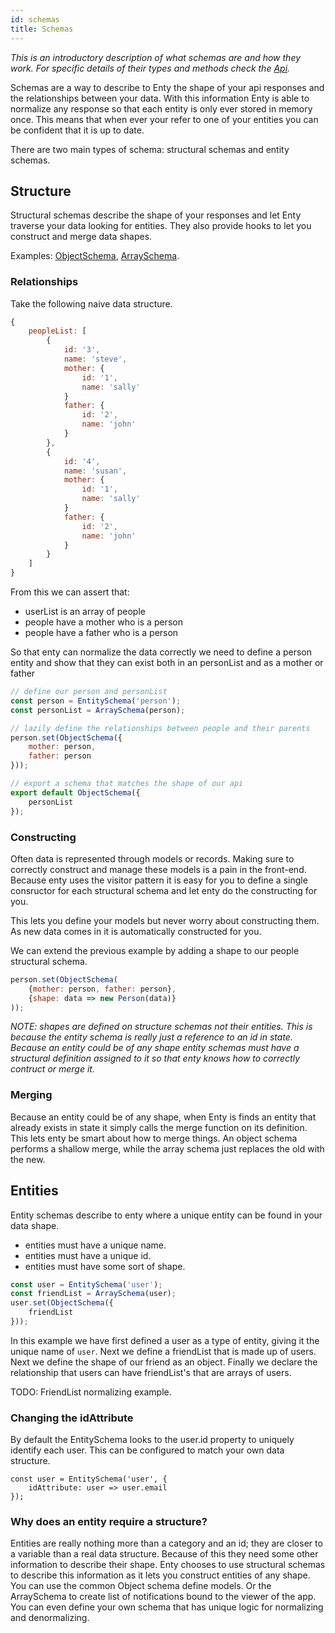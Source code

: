 ```yaml
---
id: schemas
title: Schemas
---
```


_This is an introductory description of what schemas are and how they work. For specific details of
their types and methods check the [Api](/docs/schemas/entity-schema)._

Schemas are a way to describe to Enty the shape of your api responses and the 
relationships between your data. With this information Enty is able to normalize any response so that
each entity is only ever stored in memory once. This means that when ever your refer to one of your 
entities you can be confident that it is up to date. 

There are two main types of schema: structural schemas and entity schemas.

## Structure
Structural schemas describe the shape of your responses and let Enty traverse your data looking for entities.
They also provide hooks to let you construct and merge data shapes.

Examples: [ObjectSchema], [ArraySchema].

### Relationships
Take the following naive data structure. 


```js
{
    peopleList: [
        {
            id: '3', 
            name: 'steve',
            mother: {
                id: '1',
                name: 'sally'
            }
            father: {
                id: '2',
                name: 'john'
            }
        },
        {
            id: '4', 
            name: 'susan',
            mother: {
                id: '1',
                name: 'sally'
            }
            father: {
                id: '2',
                name: 'john'
            }
        }
    ]
}

```

From this we can assert that:

* userList is an array of people
* people have a mother who is a person
* people have a father who is a person

So that enty can normalize the data correctly we need to define a person entity and show that they 
can exist both in an personList and as a mother or father

```js
// define our person and personList
const person = EntitySchema('person');
const personList = ArraySchema(person);

// lazily define the relationships between people and their parents
person.set(ObjectSchema({
    mother: person,
    father: person
}));

// export a schema that matches the shape of our api
export default ObjectSchema({
    personList
});
```

### Constructing
Often data is represented through models or records. Making sure to correctly construct and manage 
these models is a pain in the front-end. Because enty uses the visitor pattern it is easy for
you to define a single consructor for each structural schema and let enty do the constructing for you. 

This lets you define your models but never worry about constructing them. As new data comes in it 
is automatically constructed for you.

We can extend the previous example by adding a shape to our people structural schema.

```js
person.set(ObjectSchema(
    {mother: person, father: person},
    {shape: data => new Person(data)}
));

```

_NOTE: shapes are defined on structure schemas not their entities. This is because the entity 
schema is really just a reference to an id in state. Because an entity could be of any
shape entity schemas must have a structural definition assigned to it so that enty knows how to
correctly contruct or merge it._


### Merging
Because an entity could be of any shape, when Enty is finds an entity that already exists in state 
it simply calls the merge function on its definition. This lets enty be smart about how to merge things.
An object schema performs a shallow merge, while the array schema just replaces the old with the new.


## Entities
Entity schemas describe to enty where a unique entity can be found in your data shape.

* entities must have a unique name.
* entities must have a unique id.
* entities must have some sort of shape.

```js
const user = EntitySchema('user');
const friendList = ArraySchema(user);
user.set(ObjectSchema({
    friendList
}));
```
In this example we have first defined a user as a type of entity, giving it the unique name of `user`.
Next we define a friendList that is made up of users.
Next we define the shape of our friend as an object. 
Finally we declare the relationship that users can have friendList's that are arrays of users.

TODO: FriendList normalizing example.

### Changing the idAttribute
By default the EntitySchema looks to the user.id property to uniquely identify each user.
This can be configured to match your own data structure.

```
const user = EntitySchema('user', {
    idAttribute: user => user.email
});
```

### Why does an entity require a structure?
Entities are really nothing more than a category and an id; they are closer to a variable than a real data structure. 
Because of this they need some other information to describe their shape. Enty chooses to use structural schemas
to describe this information as it lets you construct entities of any shape. You can use the common Object schema 
define models. Or the ArraySchema to create list of notifications bound to the viewer of the app. You can
even define your own schema that has unique logic for normalizing and denormalizing. 


[ObjectSchema]: /docs/data/ObjectSchema
[ArraySchema]: /docs/data/ArraySchema
